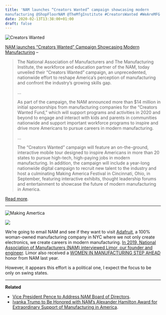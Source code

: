 ```yaml
---
title: 'NAM launches “Creators Wanted” campaign showcasing modern
manufacturing @ShopFloorNAM @TheMfgInstitute #CreatorsWanted #WeAreMFG #GenerationT'
date: 2020-02-13T13:38:00+01:00
draft: false
---
```


![Creators Wanted](https://cdn-blog.adafruit.com/uploads/2020/02/creators_wanted.jpg)

[NAM launches “Creators Wanted” Campaign Showcasing Modern Manufacturing](https://www.nam.org/nam-unveils-historic-creators-wanted-campaign-showcasing-modern-manufacturing-7158/) –

> The National Association of Manufacturers and The Manufacturing Institute, the workforce and education partner of the NAM, today unveiled their “Creators Wanted” campaign, an unprecedented, nationwide effort to reshape America’s perception of manufacturing and confront the industry’s growing skills gap.
> 
> …
> 
> As part of the campaign, the NAM announced more than $14 million in initial sponsorships from manufacturing companies for the “Creators Wanted Fund,” which will support programs and activities in 2020 and beyond to engage and interact with kids and parents in communities nationwide and support important workforce programs to inspire and drive more Americans to pursue careers in modern manufacturing.
> 
> …
> 
> The “Creators Wanted” campaign will feature an on-the-ground, interactive mobile tour designed to inspire Americans in more than 20 states to pursue high-tech, high-paying jobs in modern manufacturing. In addition, the campaign will include a year-long nationwide digital campaign to recruit new talent to the industry and host a culminating Making America Festival in Cincinnati, Ohio, in September, featuring interactive exhibits, thought leadership forums and entertainment to showcase the future of modern manufacturing in America.

[Read more](https://www.nam.org/nam-unveils-historic-creators-wanted-campaign-showcasing-modern-manufacturing-7158/).

* * *

![Making Amertica](https://cdn-blog.adafruit.com/uploads/2020/02/making_amertica.jpg)

![](https://cdn-blog.adafruit.com/uploads/2020/02/step.jpg)

We’re going to email NAM and see if they want to visit [Adafruit](https://www.adafruit.com/about), a 100% woman-owned manufacturing company in NYC where we not only create electronics, we create careers in modern manufacturing. [In 2019, National Association of Manufacturers (NAM) interviewed Limor, our founder and engineer](https://www.shopfloor.org/2019/04/an-interview-with-a-maker/). Limor also received a [WOMEN IN MANUFACTURING STEP AHEAD](http://www.themanufacturinginstitute.org/Initiatives/Women-in-Manufacturing/Past-Honorees/2019-Honorees/2019/Fried/Fried.aspx) honor from NAM last year.

However, it appears this effort is a political one, I expect the focus to be only on swing states.

* * *

**Related**

*   [Vice President Pence to Address NAM Board of Directors](https://www.nam.org/vice-president-pence-to-address-nam-board-of-directors-2-7144/?stream=series-press-releases).
*   [Ivanka Trump to Be Honored with NAM’s Alexander Hamilton Award for Extraordinary Support of Manufacturing in America](https://www.nam.org/media-advisory-ivanka-trump-to-be-honored-with-nams-alexander-hamilton-award-for-extraordinary-support-of-manufacturing-in-america-7134/?stream=series-press-releases&utm_source=link&utm_medium=social).